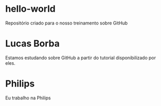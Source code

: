 # hello-world
Repositório criado para o nosso treinamento sobre GitHub
# Lucas Borba
Estamos estudando sobre GitHub a partir do tutorial disponibilizado por eles.
# Philips
Eu trabalho na Philips
